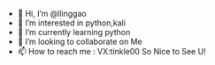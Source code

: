 - 👋 Hi, I’m @llinggao
- 👀 I’m interested in python,kali
- 🌱 I’m currently learning python
- 💞️ I’m looking to collaborate on Me
- 📫 How to reach me : VX:tinkle00  So Nice to See U!

<!---
llinggao/llinggao is a ✨ special ✨ repository because its `README.md` (this file) appears on your GitHub profile.
You can click the Preview link to take a look at your changes.
--->
